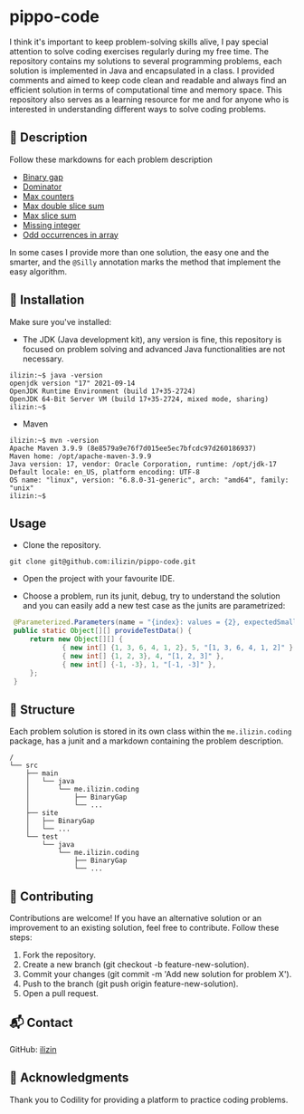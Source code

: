 # pippo-code

I think it's important to keep problem-solving skills alive, I pay special attention to solve coding exercises regularly during my free time.
The repository contains my solutions to several programming problems, each solution is implemented in Java and encapsulated in a class.
I provided comments and aimed to keep code clean and readable and always find an efficient solution in terms of computational time and memory space.
This repository also serves as a learning resource for me and for anyone who is interested in understanding different ways to solve coding problems.

## 📘 Description

Follow these markdowns for each problem description

* [Binary gap](./src/site/BinaryGap.md)
* [Dominator](./src/site/Dominator.md)
* [Max counters](./src/site/MaxCounters.md)
* [Max double slice sum](./src/site/MaxDoubleSliceSum.md)
* [Max slice sum](./src/site/MaxSliceSum.md)
* [Missing integer](./src/site/MissingInteger.md)
* [Odd occurrences in array](./src/site/OddOccurrencesInArray.md)

In some cases I provide more than one solution, the easy one and the smarter, and the `@Silly` annotation marks the method that implement the easy algorithm.

## 💾 Installation

Make sure you've installed:

* The JDK (Java development kit), any version is fine, this repository is focused on problem solving and advanced Java functionalities are not necessary. 
```
ilizin:~$ java -version
openjdk version "17" 2021-09-14
OpenJDK Runtime Environment (build 17+35-2724)
OpenJDK 64-Bit Server VM (build 17+35-2724, mixed mode, sharing)
ilizin:~$ 
```

* Maven
```
ilizin:~$ mvn -version
Apache Maven 3.9.9 (8e8579a9e76f7d015ee5ec7bfcdc97d260186937)
Maven home: /opt/apache-maven-3.9.9
Java version: 17, vendor: Oracle Corporation, runtime: /opt/jdk-17
Default locale: en_US, platform encoding: UTF-8
OS name: "linux", version: "6.8.0-31-generic", arch: "amd64", family: "unix"
ilizin:~$ 
```

## Usage

* Clone the repository.
```
git clone git@github.com:ilizin/pippo-code.git
```
* Open the project with your favourite IDE.

* Choose a problem, run its junit, debug, try to understand the solution and you can easily add a new test case as the junits are parametrized: 
```java
 @Parameterized.Parameters(name = "{index}: values = {2}, expectedSmallestPositiveMissingInteger = {1}")
 public static Object[][] provideTestData() {
     return new Object[][] {
             { new int[] {1, 3, 6, 4, 1, 2}, 5, "[1, 3, 6, 4, 1, 2]" },
             { new int[] {1, 2, 3}, 4, "[1, 2, 3]" },
             { new int[] {-1, -3}, 1, "[-1, -3]" },
     };
 }
```

## 📂 Structure 

Each problem solution is stored in its own class within the `me.ilizin.coding` package, has a junit and a markdown containing the problem description.

```
/
└── src
    ├── main
    │   └── java
    │       └── me.ilizin.coding
    │           ├── BinaryGap
    │           └── ...
    ├── site
    │   ├── BinaryGap
    │   └── ...
    └── test
        └── java
            └── me.ilizin.coding
                ├── BinaryGap
                └── ...
```

## 🤝 Contributing

Contributions are welcome! If you have an alternative solution or an improvement to an existing solution, feel free to contribute. Follow these steps:

1. Fork the repository.
2. Create a new branch (git checkout -b feature-new-solution).
3. Commit your changes (git commit -m 'Add new solution for problem X').
4. Push to the branch (git push origin feature-new-solution).
5. Open a pull request.

## 📬 Contact

GitHub: [ilizin](https://github.com/ilizin)

## 🙌 Acknowledgments

Thank you to Codility for providing a platform to practice coding problems.